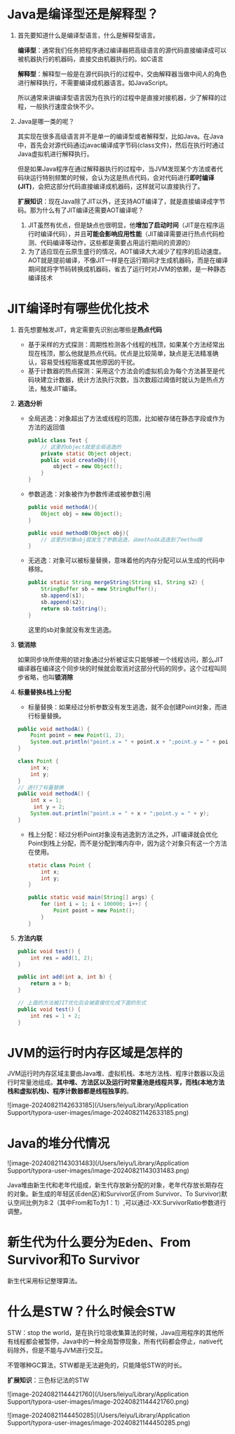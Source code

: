 # Java是编译型还是解释型？

1. 首先要知道什么是编译型语言，什么是解释型语言。

   **编译型**：通常我们任务把程序通过编译器把高级语言的源代码直接编译成可以被机器执行的机器码，直接交由机器执行的。如C语言

   **解释型**：解释型一般是在源代码执行的过程中，交由解释器当做中间人的角色进行解释执行，不需要编译成机器语言。如JavaScript。

   所以通常来讲编译型语言因为在执行的过程中是直接对接机器，少了解释的过程，一般执行速度会快不少。

2. Java是哪一类的呢？

   其实现在很多高级语言并不是单一的编译型或者解释型，比如Java。在Java中，首先会对源代码通过javac编译成字节码(class文件)，然后在执行时通过Java虚拟机进行解释执行。

   但是如果Java程序在通过解释器执行的过程中，当JVM发现某个方法或者代码块运行特别频繁的时候，会认为这是热点代码，会对代码进行**即时编译(JIT)**，会把这部分代码直接编译成机器码，这样就可以直接执行了。

   

   **扩展知识**：现在Java除了JIT以外，还支持AOT编译了，就是直接编译成字节码。那为什么有了JIT编译还需要AOT编译呢？

   1. JIT虽然有优点，但是缺点也很明显，他**增加了启动时间**（JIT是在程序运行时编译代码），并且**可能会影响应用性能**（JIT编译需要进行热点代码检测、代码编译等动作，这些都是需要占用运行期间的资源的）
   2. 为了适应现在云原生盛行的情况，AOT编译大大减少了程序的启动速度。AOT就是提前编译，不像JIT一样是在运行期间才生成机器码，而是在编译期间就将字节码转换成机器码，省去了运行时对JVM的依赖，是一种静态编译技术

# JIT编译时有哪些优化技术

1. 首先想要触发JIT，肯定需要先识别出哪些是**热点代码**

   - 基于采样的方式探测：周期性检测各个线程的栈顶，如果某个方法经常出现在栈顶，那么他就是热点代码。优点是比较简单，缺点是无法精准确认，容易受线程阻塞或其他原因的干扰。
   - 基于计数器的热点探测：采用这个方法会的虚拟机会为每个方法甚至是代码块建立计数器，统计方法执行次数，当次数超过阈值时就认为是热点方法，触发JIT编译。

2. **逃逸分析**

   - 全局逃逸：对象超出了方法或线程的范围，比如被存储在静态字段或作为方法的返回值

     ```java
     public class Test {
         // 这里的object就是全局逃逸的
         private static Object object;
         public void createObj(){
             object = new Object();
         }
     }
     ```

   - 参数逃逸：对象被作为参数传递或被参数引用

     ```java
     public void methodA(){
         Object obj = new Object();
     }
     
     public void methodB(Object obj){
         // 这里的对象obj就发生了参数逃逸，从methodA逃逸到了methodB
     }
     ```

   - 无逃逸：对象可以被标量替换，意味着他的内存分配可以从生成的代码中移除。

     ```java
     public static String mergeString(String s1, String s2) {
         StringBuffer sb = new StringBuffer();
         sb.append(s1);
         sb.append(s2);
         return sb.toString();
     }
     ```

     这里的sb对象就没有发生逃逸。

3. **锁消除**

   如果同步块所使用的锁对象通过分析被证实只能够被一个线程访问，那么JIT编译器在编译这个同步块的时候就会取消对这部分代码的同步。这个过程叫同步省略，也叫**锁消除**

4. **标量替换&栈上分配**

   - 标量替换：如果经过分析参数没有发生逃逸，就不会创建Point对象，而进行标量替换。

   ```java
   public void methodA() {
       Point point = new Point(1, 2);
       System.out.println("point.x = " + point.x + ";point.y = " + point.y);
   }
   
   class Point {
       int x;
       int y;
   }
   // 进行了标量替换
   public void methodA() {
       int x = 1;
     	int y = 2;
       System.out.println("point.x = " + x + ";point.y = " + y);
   }
   ```

   - 栈上分配：经过分析Point对象没有逃逸到方法之外，JIT编译就会优化Point到栈上分配，而不是分配到堆内存中，因为这个对象只有这一个方法在使用。

     ```java
     static class Point {
         int x;
         int y;
     }
     
     public static void main(String[] args) {
         for (int i = 1; i < 100000; i++) {
             Point point = new Point();
         }
     }
     ```

5. **方法内联**

   ```java
   public void test() {
       int res = add(1, 2);
   }
   
   public int add(int a, int b) {
       return a + b;
   }
   
   // 上面的方法被JIT优化后会被直接优化成下面的形式
   public void test() {
       int res = 1 + 2;
   }
   ```

# JVM的运行时内存区域是怎样的

JVM运行时内存区域主要由Java堆、虚拟机栈、本地方法栈、程序计数器以及运行时常量池组成。**其中堆、方法区以及运行时常量池是线程共享，而栈(本地方法栈和虚拟机栈)、程序计数器都是线程独享的**。

![image-20240821142633185](/Users/leiyu/Library/Application Support/typora-user-images/image-20240821142633185.png)

# Java的堆分代情况

![image-20240821143031483](/Users/leiyu/Library/Application Support/typora-user-images/image-20240821143031483.png)

Java堆由新生代和老年代组成，新生代存放新分配的对象，老年代存放长期存在的对象。新生成的年轻区(Eden区)和Survivor区(From Survivor、To Survivor)默认空间比例为8:2（其中From和To为1：1）,可以通过-XX:SurvivorRatio参数进行调整。

# 新生代为什么要分为Eden、From Survivor和To Survivor

新生代采用标记整理算法。

# 什么是STW？什么时候会STW

STW：stop the world，是在执行垃圾收集算法的时候，Java应用程序的其他所有线程都会被暂停，Java中的一种全局暂停现象，所有代码都会停止，native代码除外，但是不能与JVM进行交互。

不管哪种GC算法，STW都是无法避免的，只能降低STW的时长。

**扩展知识**：三色标记法的STW

![image-20240821144421760](/Users/leiyu/Library/Application Support/typora-user-images/image-20240821144421760.png)

![image-20240821144450285](/Users/leiyu/Library/Application Support/typora-user-images/image-20240821144450285.png)


